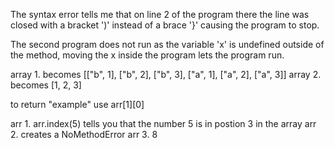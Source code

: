 The syntax error tells me that on line 2 of the program there the line was closed with a bracket ')' instead of a brace '}' causing the program to stop.

The second program does not run as the variable 'x' is undefined outside of the method, moving the x inside the program lets the program run. 

array 1. becomes [["b", 1], ["b", 2], ["b", 3], ["a", 1], ["a", 2], ["a", 3]] 
array 2. becomes [1, 2, 3]

to return "example" use arr[1][0]

arr 1. arr.index(5) tells you that the number 5 is in postion 3 in the array
arr 2. creates a NoMethodError
arr 3. 8

